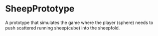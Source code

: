 # SheepPrototype

A prototype that simulates the game where the player (sphere) needs to push scattered running sheep(cube) into the sheepfold. 
